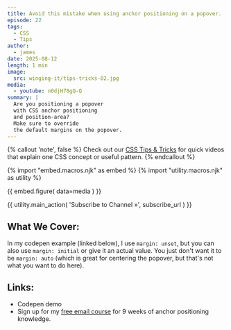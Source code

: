 ```yaml
---
title: Avoid this mistake when using anchor positioning on a popover.
episode: 22
tags:
  - CSS
  - Tips
author:
  - james
date: 2025-08-12
length: 1 min
image:
  src: winging-it/tips-tricks-02.jpg
media:
  - youtube: n0djH78gQ-Q
summary: |
  Are you positioning a popover
  with CSS anchor positioning
  and position-area?
  Make sure to override
  the default margins on the popover.
---
```


{% callout 'note', false %}
Check out our [CSS Tips & Tricks](https://www.youtube.com/playlist?list=PL4jAKUtAhpHlOm3Lfv83ZHpfdJ4zHCDyv)
for quick videos
that explain one CSS concept
or useful pattern.
{% endcallout %}

{% import "embed.macros.njk" as embed %}
{% import "utility.macros.njk" as utility %}

{{ embed.figure(
  data=media
) }}

{{ utility.main_action(
  'Subscribe to Channel »',
  subscribe_url
) }}

## What We Cover:

In my codepen example (linked below),
I use `margin: unset`,
but you can also use `margin: initial`
or give it an actual value.
You just don't want it to be `margin: auto`
(which is great for centering the popover,
but that's not what you want to do here).

## Links:
- Codepen demo
- Sign up for my [free email course](https://oddbird.dev/learn/courses/anchor-positioning/) for 9 weeks of anchor positioning knowledge.
